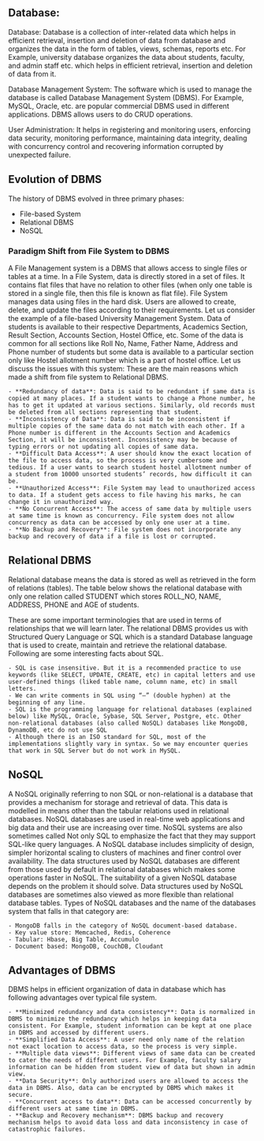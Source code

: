 ## Database:

Database: Database is a collection of inter-related data which helps in efficient retrieval, insertion and deletion of data from database and organizes the data in the form of tables, views, schemas, reports etc. For Example, university database organizes the data about students, faculty, and admin staff etc. which helps in efficient retrieval, insertion and deletion of data from it.

Database Management System: The software which is used to manage the database is called Database Management System (DBMS). For Example, MySQL, Oracle, etc. are popular commercial DBMS used in different applications. DBMS allows users to do CRUD operations.

User Administration: It helps in registering and monitoring users, enforcing data security, monitoring performance, maintaining data integrity, dealing with concurrency control and recovering information corrupted by unexpected failure.

## Evolution of DBMS

The history of DBMS evolved in three primary phases:

- File-based System
- Relational DBMS
- NoSQL

### Paradigm Shift from File System to DBMS

A File Management system is a DBMS that allows access to single files or tables at a time. In a File System, data is directly stored in a set of files. It contains flat files that have no relation to other files (when only one table is stored in a single file, then this file is known as flat file). File System manages data using files in the hard disk. Users are allowed to create, delete, and update the files according to their requirements. Let us consider the example of a file-based University Management System. Data of students is available to their respective Departments, Academics Section, Result Section, Accounts Section, Hostel Office, etc. Some of the data is common for all sections like Roll No, Name, Father Name, Address and Phone number of students but some data is available to a particular section only like Hostel allotment number which is a part of hostel office. Let us discuss the issues with this system:
These are the main reasons which made a shift from file system to Relational DBMS.

    - **Redundancy of data**: Data is said to be redundant if same data is copied at many places. If a student wants to change a Phone number, he has to get it updated at various sections. Similarly, old records must be deleted from all sections representing that student.
    - **Inconsistency of Data**: Data is said to be inconsistent if multiple copies of the same data do not match with each other. If a Phone number is different in the Accounts Section and Academics Section, it will be inconsistent. Inconsistency may be because of typing errors or not updating all copies of same data.
    - **Difficult Data Access**: A user should know the exact location of the file to access data, so the process is very cumbersome and tedious. If a user wants to search student hostel allotment number of a student from 10000 unsorted students’ records, how difficult it can be.
    - **Unauthorized Access**: File System may lead to unauthorized access to data. If a student gets access to file having his marks, he can change it in unauthorized way.
    - **No Concurrent Access**: The access of same data by multiple users at same time is known as concurrency. File system does not allow concurrency as data can be accessed by only one user at a time.
    - **No Backup and Recovery**: File system does not incorporate any backup and recovery of data if a file is lost or corrupted.

## Relational DBMS

Relational database means the data is stored as well as retrieved in the form of relations (tables). The table below shows the relational database with only one relation called STUDENT which stores ROLL_NO, NAME, ADDRESS, PHONE and AGE of students.

These are some important terminologies that are used in terms of relationships that we will learn later. The relational DBMS provides us with Structured Query Language or SQL which is a standard Database language that is used to create, maintain and retrieve the relational database. Following are some interesting facts about SQL.

    - SQL is case insensitive. But it is a recommended practice to use keywords (like SELECT, UPDATE, CREATE, etc) in capital letters and use user-defined things (liked table name, column name, etc) in small letters.
    - We can write comments in SQL using “–” (double hyphen) at the beginning of any line.
    - SQL is the programming language for relational databases (explained below) like MySQL, Oracle, Sybase, SQL Server, Postgre, etc. Other non-relational databases (also called NoSQL) databases like MongoDB, DynamoDB, etc do not use SQL
    - Although there is an ISO standard for SQL, most of the implementations slightly vary in syntax. So we may encounter queries that work in SQL Server but do not work in MySQL.

## NoSQL

A NoSQL originally referring to non SQL or non-relational is a database that provides a mechanism for storage and retrieval of data. This data is modelled in means other than the tabular relations used in relational databases. NoSQL databases are used in real-time web applications and big data and their use are increasing over time. NoSQL systems are also sometimes called Not only SQL to emphasize the fact that they may support SQL-like query languages. A NoSQL database includes simplicity of design, simpler horizontal scaling to clusters of machines and finer control over availability. The data structures used by NoSQL databases are different from those used by default in relational databases which makes some operations faster in NoSQL. The suitability of a given NoSQL database depends on the problem it should solve. Data structures used by NoSQL databases are sometimes also viewed as more flexible than relational database tables. Types of NoSQL databases and the name of the databases system that falls in that category are:

    - MongoDB falls in the category of NoSQL document-based database.
    - Key value store: Memcached, Redis, Coherence
    - Tabular: Hbase, Big Table, Accumulo
    - Document based: MongoDB, CouchDB, Cloudant

## Advantages of DBMS

DBMS helps in efficient organization of data in database which has following advantages over typical file system.

    - **Minimized redundancy and data consistency**: Data is normalized in DBMS to minimize the redundancy which helps in keeping data consistent. For Example, student information can be kept at one place in DBMS and accessed by different users.
    - **Simplified Data Access**: A user need only name of the relation not exact location to access data, so the process is very simple.
    - **Multiple data views**: Different views of same data can be created to cater the needs of different users. For Example, faculty salary information can be hidden from student view of data but shown in admin view.
    - **Data Security**: Only authorized users are allowed to access the data in DBMS. Also, data can be encrypted by DBMS which makes it secure.
    - **Concurrent access to data**: Data can be accessed concurrently by different users at same time in DBMS.
    - **Backup and Recovery mechanism**: DBMS backup and recovery mechanism helps to avoid data loss and data inconsistency in case of catastrophic failures.
